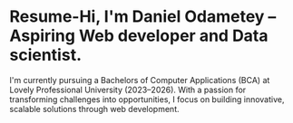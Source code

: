 # Resume-Hi, I'm Daniel Odametey – Aspiring Web developer and Data scientist.
I'm currently pursuing a Bachelors of Computer Applications (BCA) at Lovely Professional University (2023–2026). With a passion for transforming challenges into opportunities, I focus on building innovative, scalable solutions through web development.

